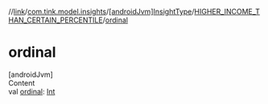 //[link](../../../index.md)/[com.tink.model.insights](../../index.md)/[[androidJvm]InsightType](../index.md)/[HIGHER_INCOME_THAN_CERTAIN_PERCENTILE](index.md)/[ordinal](ordinal.md)



# ordinal  
[androidJvm]  
Content  
val [ordinal](ordinal.md): [Int](https://kotlinlang.org/api/latest/jvm/stdlib/kotlin/-int/index.html)  



